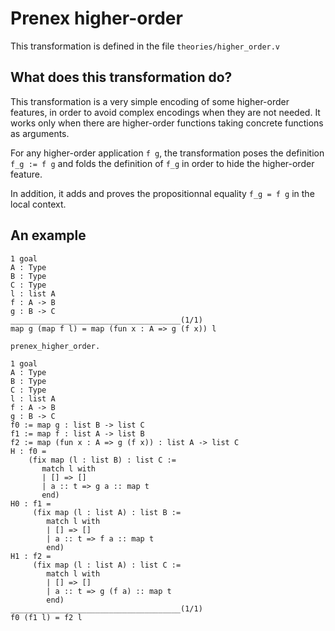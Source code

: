 # Prenex higher-order

This transformation is defined in the file `theories/higher_order.v`

## What does this transformation do?

This transformation is a very simple encoding of some higher-order features, in order to avoid complex encodings when they are not needed. It works only when there are higher-order functions taking concrete functions as arguments.

For any higher-order application `f g`, the transformation poses the definition `f_g := f g`
and folds the definition of `f_g` in order to hide the higher-order feature.

In addition, it adds and proves the propositionnal equality `f_g = f g` in the local context.

## An example

```
1 goal
A : Type
B : Type
C : Type
l : list A
f : A -> B
g : B -> C
______________________________________(1/1)
map g (map f l) = map (fun x : A => g (f x)) l

prenex_higher_order.

1 goal
A : Type
B : Type
C : Type
l : list A
f : A -> B
g : B -> C
f0 := map g : list B -> list C
f1 := map f : list A -> list B
f2 := map (fun x : A => g (f x)) : list A -> list C
H : f0 =
    (fix map (l : list B) : list C :=
       match l with
       | [] => []
       | a :: t => g a :: map t
       end)
H0 : f1 =
     (fix map (l : list A) : list B :=
        match l with
        | [] => []
        | a :: t => f a :: map t
        end)
H1 : f2 =
     (fix map (l : list A) : list C :=
        match l with
        | [] => []
        | a :: t => g (f a) :: map t
        end)
______________________________________(1/1)
f0 (f1 l) = f2 l
```

